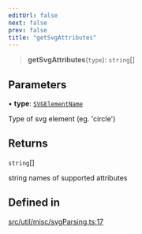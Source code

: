 ```yaml
---
editUrl: false
next: false
prev: false
title: "getSvgAttributes"
---
```


> **getSvgAttributes**(`type`): `string`[]

## Parameters

• **type**: [`SVGElementName`](/api/type-aliases/svgelementname/)

Type of svg element (eg. 'circle')

## Returns

`string`[]

string names of supported attributes

## Defined in

[src/util/misc/svgParsing.ts:17](https://github.com/fabricjs/fabric.js/blob/8748628df7e9de00ba77413bfc3ad9e9fe9d4f30/src/util/misc/svgParsing.ts#L17)
